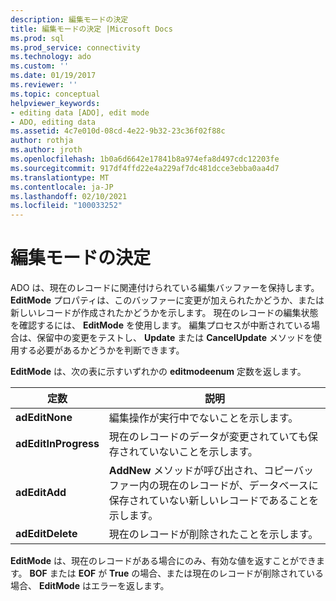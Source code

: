 ```yaml
---
description: 編集モードの決定
title: 編集モードの決定 |Microsoft Docs
ms.prod: sql
ms.prod_service: connectivity
ms.technology: ado
ms.custom: ''
ms.date: 01/19/2017
ms.reviewer: ''
ms.topic: conceptual
helpviewer_keywords:
- editing data [ADO], edit mode
- ADO, editing data
ms.assetid: 4c7e010d-08cd-4e22-9b32-23c36f02f88c
author: rothja
ms.author: jroth
ms.openlocfilehash: 1b0a6d6642e17841b8a974efa8d497cdc12203fe
ms.sourcegitcommit: 917df4ffd22e4a229af7dc481dcce3ebba0aa4d7
ms.translationtype: MT
ms.contentlocale: ja-JP
ms.lasthandoff: 02/10/2021
ms.locfileid: "100033252"
---
```

# <a name="determining-edit-mode"></a>編集モードの決定
ADO は、現在のレコードに関連付けられている編集バッファーを保持します。 **EditMode** プロパティは、このバッファーに変更が加えられたかどうか、または新しいレコードが作成されたかどうかを示します。 現在のレコードの編集状態を確認するには、 **EditMode** を使用します。 編集プロセスが中断されている場合は、保留中の変更をテストし、 **Update** または **CancelUpdate** メソッドを使用する必要があるかどうかを判断できます。  
  
 **EditMode** は、次の表に示すいずれかの **editmodeenum** 定数を返します。  
  
|定数|説明|  
|--------------|-----------------|  
|**adEditNone**|編集操作が実行中でないことを示します。|  
|**adEditInProgress**|現在のレコードのデータが変更されていても保存されていないことを示します。|  
|**adEditAdd**|**AddNew** メソッドが呼び出され、コピーバッファー内の現在のレコードが、データベースに保存されていない新しいレコードであることを示します。|  
|**adEditDelete**|現在のレコードが削除されたことを示します。|  
  
 **EditMode** は、現在のレコードがある場合にのみ、有効な値を返すことができます。 **BOF** または **EOF** が **True** の場合、または現在のレコードが削除されている場合、 **EditMode** はエラーを返します。
